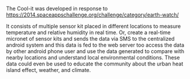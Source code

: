 The Cool-it was developed in response to https://2014.spaceappschallenge.org/challenge/category/earth-watch/

It consists of multiple sensor kit placed in different locations to measure temperature and relative humidity in real time. Or, create a real-time micronet of sensor kits and sends the data via SMS to the centralized android system and this data is fed to the web server too access the data by other android phone user and use the data generated to compare with nearby locations and understand local environmental conditions. These data could even be used to educate the community about the urban heat island effect, weather, and climate.